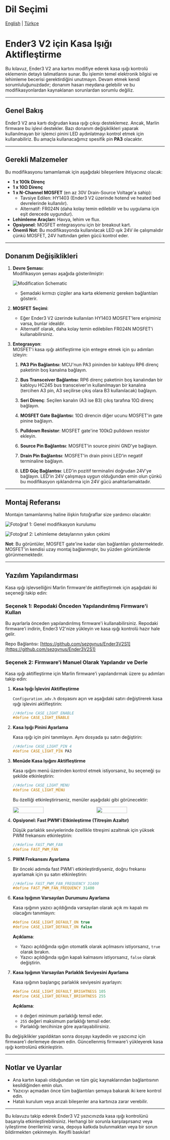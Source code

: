 
# Dil Seçimi
[English](README.md) | [Türkçe](README-tr.md)

# Ender3 V2 için Kasa Işığı Aktifleştirme

Bu kılavuz, Ender3 V2 ana kartını modifiye ederek kasa ışığı kontrolü eklemenin detaylı talimatlarını sunar. Bu işlemin temel elektronik bilgisi ve lehimleme becerisi gerektirdiğini unutmayın. Devam etmek kendi sorumluluğunuzdadır; donanım hasarı meydana gelebilir ve bu modifikasyonlardan kaynaklanan sorunlardan sorumlu değiliz.

---

## Genel Bakış

Ender3 V2 ana kartı doğrudan kasa ışığı çıkışı desteklemez. Ancak, Marlin firmware bu işlevi destekler. Bazı donanım değişiklikleri yaparak kullanılmayan bir işlemci pinini LED aydınlatmayı kontrol etmek için kullanabiliriz. Bu amaçla kullanacağımız spesifik pin **PA3** olacaktır.

---

## Gerekli Malzemeler

Bu modifikasyonu tamamlamak için aşağıdaki bileşenlere ihtiyacınız olacak:

- **1 x 100k Direnç**
- **1 x 10Ω Direnç**
- **1 x N-Channel MOSFET** (en az 30V Drain-Source Voltage'a sahip):
  - Tavsiye Edilen: HY1403 (Ender3 V2 üzerinde hotend ve heated bed devrelerinde kullanılır).
  - Alternatif: FR024N (daha kolay temin edilebilir ve bu uygulama için eşit derecede uygundur).
- **Lehimleme Araçları**: Havya, lehim ve flux.
- **Opsiyonel**: MOSFET entegrasyonu için bir breakout kart.
- **Önemli Not**: Bu modifikasyonda kullanılacak LED ışık 24V ile çalışmalıdır çünkü MOSFET, 24V hattından gelen gücü kontrol eder.

---

## Donanım Değişiklikleri

1. **Devre Şeması**:  
   Modifikasyon şeması aşağıda gösterilmiştir:
   
   ![Modification Schematic](HW_Modifications/Modification_Schemetic.png)
   
   - Şemadaki kırmızı çizgiler ana karta eklemeniz gereken bağlantıları gösterir.

2. **MOSFET Seçimi**:
   - Eğer Ender3 V2 üzerinde kullanılan HY1403 MOSFET'lere erişiminiz varsa, bunlar idealdir.
   - Alternatif olarak, daha kolay temin edilebilen FR024N MOSFET'i kullanabilirsiniz.

3. **Entegrasyon**:  
   MOSFET'i kasa ışığı aktifleştirme için entegre etmek için şu adımları izleyin:

   1. **PA3 Pin Bağlantısı**: MCU'nun PA3 pininden bir kabloyu RP6 direnç paketinin boş kanalına bağlayın.
   
   2. **Bus Transceiver Bağlantısı**: RP6 direnç paketinin boş kanalından bir kabloyu HC245 bus transceiver'ın kullanılmayan bir kanalına (tercihen A3 pin, A3 seçilirse çıkış olara B3 kullanılacak) bağlayın.

   3. **Seri Direnç**: Seçilen kanalın (A3 ise B3) çıkış tarafına 10Ω direnç bağlayın.

   4. **MOSFET Gate Bağlantısı**: 10Ω direncin diğer ucunu MOSFET'in gate pinine bağlayın.

   5. **Pulldown Resistor**: MOSFET gate'ine 100kΩ pulldown resistor ekleyin.

   6. **Source Pin Bağlantısı**: MOSFET'in source pinini GND'ye bağlayın.

   7. **Drain Pin Bağlantısı**: MOSFET'in drain pinini LED'in negatif terminaline bağlayın.

   8. **LED Güç Bağlantısı**: LED'in pozitif terminalini doğrudan 24V'ye bağlayın. LED'in 24V çalışmaya uygun olduğundan emin olun çünkü bu modifikasyon ışıklandırma için 24V gücü anahtarlamaktadır.
   
---

## Montaj Referansı

Montajın tamamlanmış haline ilişkin fotoğraflar size yardımcı olacaktır:

![Fotoğraf 1: Genel modifikasyon kurulumu](Photos/1.jpg)

![Fotoğraf 2: Lehimleme detaylarının yakın çekimi](Photos/2.jpg)

**Not**: Bu görüntüler, MOSFET gate'ine kadar olan bağlantıları göstermektedir. MOSFET'in kendisi uzay montaj bağlanmıştır, bu yüzden görüntülerde görünmemektedir.

---

## Yazılım Yapılandırması

Kasa ışığı işlevselliğini Marlin firmware'de aktifleştirmek için aşağıdaki iki seçeneği takip edin:

### Seçenek 1: Repodaki Önceden Yapılandırılmış Firmware'i Kullan

Bu ayarlarla önceden yapılandırılmış firmware'i kullanabilirsiniz. Repodaki firmware'i indirin, Ender3 V2'nize yükleyin ve kasa ışığı kontrolü hazır hale gelir.

Repo Bağlantısı: [https://github.com/sezgynus/Ender3V2S1](https://github.com/sezgynus/Ender3V2S1)

### Seçenek 2: Firmware'i Manuel Olarak Yapılandır ve Derle

Kasa ışığı aktifleştirme için Marlin firmware'i yapılandırmak üzere şu adımları takip edin:

1. **Kasa Işığı İşlevini Aktifleştirme**

   `Configuration_adv.h` dosyasını açın ve aşağıdaki satırı değiştirerek kasa ışığı işlevini aktifleştirin:
   ```cpp
   //#define CASE_LIGHT_ENABLE
   #define CASE_LIGHT_ENABLE
   ```

2. **Kasa Işığı Pinini Ayarlama**

   Kasa ışığı için pini tanımlayın. Aynı dosyada şu satırı değiştirin:
   ```cpp
   //#define CASE_LIGHT_PIN 4
   #define CASE_LIGHT_PIN PA3
   ```

3. **Menüde Kasa Işığını Aktifleştirme**

   Kasa ışığını menü üzerinden kontrol etmek istiyorsanız, bu seçeneği şu şekilde etkinleştirin:
   ```cpp
   //#define CASE_LIGHT_MENU
   #define CASE_LIGHT_MENU
   ```
   Bu özelliği etkinleştirirseniz, menüler aşağıdaki gibi görünecektir:
   <div style="display: flex; justify-content: space-between;"> <img src="Photos/6.jpg" width="45%" /> <img src="Photos/7.jpg" width="45%" /> </div>

4. **Opsiyonel: Fast PWM'i Etkinleştirme (Titreşim Azaltır)**

   Düşük parlaklık seviyelerinde özellikle titreşimi azaltmak için yüksek PWM frekansını etkinleştirin:
   ```cpp
   //#define FAST_PWM_FAN
   #define FAST_PWM_FAN
   ```

5. **PWM Frekansını Ayarlama**

   Bir önceki adımda fast PWM'i etkinleştirdiyseniz, doğru frekansı ayarlamak için şu satırı etkinleştirin:
   ```cpp
   //#define FAST_PWM_FAN_FREQUENCY 31400
   #define FAST_PWM_FAN_FREQUENCY 31400
   ```

6. **Kasa Işığının Varsayılan Durumunu Ayarlama**

   Kasa ışığının yazıcı açıldığında varsayılan olarak açık mı kapalı mı olacağını tanımlayın:
   ```cpp
   #define CASE_LIGHT_DEFAULT_ON true
   #define CASE_LIGHT_DEFAULT_ON false
   ```

   **Açıklama**:  
   - Yazıcı açıldığında ışığın otomatik olarak açılmasını istiyorsanız, `true` olarak bırakın.
   - Yazıcı açıldığında ışığın kapalı kalmasını istiyorsanız, `false` olarak değiştirin.

7. **Kasa Işığının Varsayılan Parlaklık Seviyesini Ayarlama**

   Kasa ışığının başlangıç parlaklık seviyesini ayarlayın:
   ```cpp
   #define CASE_LIGHT_DEFAULT_BRIGHTNESS 105
   #define CASE_LIGHT_DEFAULT_BRIGHTNESS 255
   ```

   **Açıklama**:  
   - `0` değeri minimum parlaklığı temsil eder.
   - `255` değeri maksimum parlaklığı temsil eder.
   - Parlaklığı tercihinize göre ayarlayabilirsiniz.

Bu değişiklikler yapıldıktan sonra dosyayı kaydedin ve yazıcınız için firmware'i derlemeye devam edin. Güncellenmiş firmware'i yükleyerek kasa ışığı kontrolünü etkinleştirin.

---

## Notlar ve Uyarılar

- Ana kartın kapalı olduğundan ve tüm güç kaynaklarından bağlantısının kesildiğinden emin olun.
- Yazıcıyı açmadan önce tüm bağlantıları şemaya bakarak iki kere kontrol edin.
- Hatalı kurulum veya arızalı bileşenler ana kartınıza zarar verebilir.

---

Bu kılavuzu takip ederek Ender3 V2 yazıcınızda kasa ışığı kontrolünü başarıyla etkinleştirebilirsiniz. Herhangi bir sorunla karşılaşırsanız veya iyileştirme önerileriniz varsa, depoya katkıda bulunmaktan veya bir sorun bildirmekten çekinmeyin. Keyifli baskılar!
